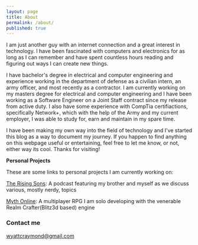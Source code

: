 ```yaml
---
layout: page
title: About
permalink: /about/
published: true
---
```

I am just another guy with an internet connection and a great interest in technology. I have been fascinated with computers and electronics for as long as I can remember and have spent countless hours reading and figuring out ways I can create new things. 

I have bachelor's degree in electrical and computer engineering and experience working in the department of defense as a civilian intern, an army officer, and most recently as a contractor. I am currently working on my masters degree for electrical and computer engineering and I have been working as a Software Engineer on a Joint Staff contract since my release from active duty. I also have some experience with CompTia certifiactions, specifically Network+, which with the help of the Army and my current employer, I was able to study for, earn and maintain in my spare time. 

I have been making my own way into the field of technology and I've started this blog as a way to document my journey. If you happen to find anything on this webpage useful or entertaining, feel free to let me know, or not, either way its cool. Thanks for visiting!


**Personal Projects**

These are some links to personal projects I am currently working on:

[The Rising Sons](https://anchor.fm/rising-sons): A podcast featuring my brother and myself as we discuss various, mostly nerdy, topics

[Myth Online](https://rockinraymond.itch.io/myth-online): A multiplayer RPG I am solo developing with the venerable Realm Crafter(Blitz3d based) engine


### Contact me

[wyattcraymond@gmail.com](mailto:wyattcraymond@gmail.com)
